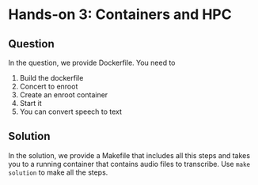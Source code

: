 # Hands-on 3: Containers and HPC

## Question

In the question, we provide Dockerfile. You need to

1. Build the dockerfile
1. Concert to enroot
1. Create an enroot container
1. Start it
1. You can convert speech to text

## Solution

In the solution, we provide a Makefile that includes all this steps and takes you to a running container that contains audio files to transcribe. Use `make solution` to make all the steps.